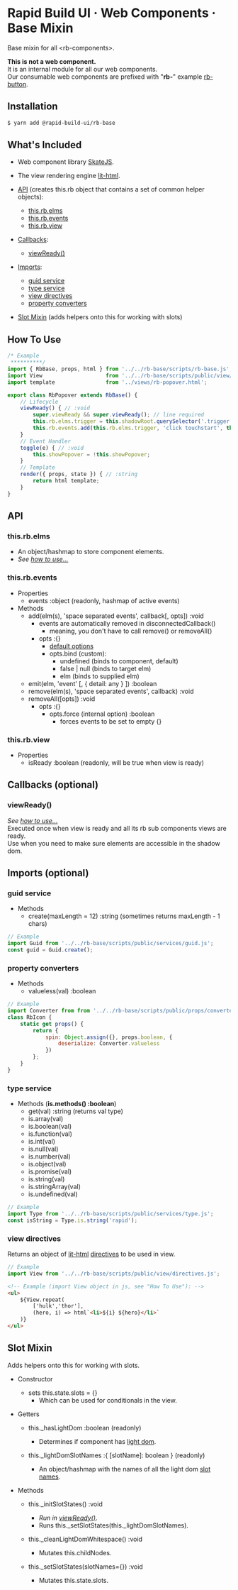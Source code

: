 # Rapid Build UI · Web Components · Base Mixin

Base mixin for all &lt;rb-components&gt;.

**This is not a web component.**  
It is an internal module for all our web components.  
Our consumable web components are prefixed with "**rb-**"
example [rb-button](https://rapid-build-ui.io/components/rb-button).



## Installation
```bash
$ yarn add @rapid-build-ui/rb-base
```



## What's Included
* Web component library [SkateJS](http://skatejs.netlify.com/).

* The view rendering engine [lit-html](https://lit-html.polymer-project.org/).

* [API](#api) (creates this.rb object that contains a set of common helper objects):
	* [this.rb.elms](#thisrbelms)
	* [this.rb.events](#thisrbevents)
	* [this.rb.view](#thisrbview)

* [Callbacks](#callbacks-optional):
	* [viewReady()](#viewready)

* [Imports](#imports-optional):
	* [guid service](#guid-service)
	* [type service](#type-service)
	* [view directives](#view-directives)
	* [property converters](#properties-converters)

* [Slot Mixin](#slot-mixin) (adds helpers onto this for working with slots)



## How To Use
```js
/* Example
 **********/
import { RbBase, props, html } from '../../rb-base/scripts/rb-base.js';
import View                    from '../../rb-base/scripts/public/view/directives.js';
import template                from '../views/rb-popover.html';

export class RbPopover extends RbBase() {
	// Lifecycle
	viewReady() { // :void
		super.viewReady && super.viewReady(); // line required
		this.rb.elms.trigger = this.shadowRoot.querySelector('.trigger');
		this.rb.events.add(this.rb.elms.trigger, 'click touchstart', this.toggle);
	}
	// Event Handler
	toggle(e) { // :void
		this.showPopover = !this.showPopover;
	}
	// Template
	render({ props, state }) { // :string
		return html template;
	}
}
```



## API

### this.rb.elms
* An object/hashmap to store component elements.
* *See [how to use...](#how-to-use)*


### this.rb.events
* Properties
	* events :object (readonly, hashmap of active events)
* Methods
	* add(elm(s), 'space separated events', callback[, opts]) :void
		* events are automatically removed in disconnectedCallback()
			* meaning, you don't have to call remove() or removeAll()
		* opts :{}
			* [default options](https://goo.gl/f3kP5A)
			* opts.bind (custom):
				* undefined (binds to component, default)
				* false | null (binds to target elm)
				* elm (binds to supplied elm)
	* emit(elm, 'event' [, { detail: any } ]) :boolean
	* remove(elm(s), 'space separated events', callback) :void
	* removeAll([opts]) :void
		* opts :{}
			* opts.force (internal option) :boolean
				* forces events to be set to empty {}


### this.rb.view
* Properties
	* isReady :boolean (readonly, will be true when view is ready)



## Callbacks (optional)

### viewReady()
*See [how to use...](#how-to-use)*  
Executed once when view is ready and all its rb sub components views are ready.  
Use when you need to make sure elements are accessible in the shadow dom.



## Imports (optional)

### guid service
* Methods
	* create(maxLength = 12) :string (sometimes returns maxLength - 1 chars)

```js
// Example
import Guid from '../../rb-base/scripts/public/services/guid.js';
const guid = Guid.create();
```


### property converters
* Methods
	* valueless(val) :boolean

```js
// Example
import Converter from from '../../rb-base/scripts/public/props/converters.js';
class RbIcon {
	static get props() {
		return {
			spin: Object.assign({}, props.boolean, {
				deserialize: Converter.valueless
			})
		};
	}
}
```


### type service
* Methods (**is.methods() :boolean**)
	* get(val) :string (returns val type)
	* is.array(val)
	* is.boolean(val)
	* is.function(val)
	* is.int(val)
	* is.null(val)
	* is.number(val)
	* is.object(val)
	* is.promise(val)
	* is.string(val)
	* is.stringArray(val)
	* is.undefined(val)

```js
// Example
import Type from '../../rb-base/scripts/public/services/type.js';
const isString = Type.is.string('rapid');
```


### view directives
Returns an object of
[lit-html](https://lit-html.polymer-project.org/guide/template-reference#built-in-directives)
[directives](https://github.com/rapid-build-ui/rb-base/blob/master/src/client/scripts/public/view/directives.js)
to be used in view.

```js
// Example
import View from '../../rb-base/scripts/public/view/directives.js';
```

```html
<!-- Example (import View object in js, see "How To Use"): -->
<ul>
	${View.repeat(
		['hulk','thor'],
		(hero, i) => html`<li>${i} ${hero}</li>`
	)}
</ul>
```



## Slot Mixin
Adds helpers onto this for working with slots.

* Constructor
	* sets this.state.slots = {}
		* Which can be used for conditionals in the view.

* Getters
	* this._hasLightDom :boolean (readonly)
		* Determines if component has [light dom](https://goo.gl/VzFxn4).

	* this._lightDomSlotNames :{ [slotName]: boolean } (readonly)
		* An object/hashmap with the names of all the light dom [slot names](https://goo.gl/mCrwgQ).

* Methods
	* this._initSlotStates() :void
		* *Run in [viewReady()](#viewready)*.
		* Runs this.\_setSlotStates(this._lightDomSlotNames).

	* this._cleanLightDomWhitespace() :void
		* Mutates this.childNodes.

	* this._setSlotStates(slotNames={}) :void
		* Mutates this.state.slots.